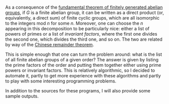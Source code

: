 As a consequence of the [fundamental theorem of finitely generated abelian groups](https://en.wikipedia.org/wiki/Finitely_generated_abelian_group), if *G* is a finite abelian group, it can be written as a direct product (or, equivalently, a direct
sum) of finite cyclic groups, which are all isomorphic to the integers mod *n* for some *n*. Moreover, one can choose
the *n* appearing in this decomposition to be particularly nice: either a list of powers of primes or a list of *invariant
factors*, where the first one divides the second one, which divides the third one, and so on. The two are related by way
of the [Chinese remainder theorem](https://en.wikipedia.org/wiki/Chinese_remainder_theorem).

This is simple enough that one can turn the problem around: what is the list of all finite abelian groups of a given order?
The answer is given by listing the prime factors of the order and putting them together either using prime powers or
invariant factors. This is relatively algorithmic, so I decided to automate it, partly to get more experience with these
algorithms and partly to play with some interesting programming problems.

In addition to the sources for these programs, I will also provide some sample outputs.
